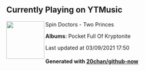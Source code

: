 ## Currently Playing on YTMusic

[<img align="left" width="100" src="https://lh3.googleusercontent.com/RgVsPnz9L0aBnuDC_QKlzUE5mhfwdjkZi_xsZyTwpaGY-6cKauPPNjsiz-gUUUl_2RoDm9-EWC7QV4DW">](https://music.youtube.com/watch?v=a748-dgSB10)

Spin Doctors - Two Princes

**Albums**: Pocket Full Of Kryptonite

Last updated at 03/09/2021 17:50

#### Generated with [20chan/github-now](https://github.com/20chan/github-now)


<!--
**20chan/20chan** is a ✨ _special_ ✨ repository because its `README.md` (this file) appears on your GitHub profile.

Here are some ideas to get you started:

- 🔭 I’m currently working on ...
- 🌱 I’m currently learning ...
- 👯 I’m looking to collaborate on ...
- 🤔 I’m looking for help with ...
- 💬 Ask me about ...
- 📫 How to reach me: ...
- 😄 Pronouns: ...
- ⚡ Fun fact: ...
-->
